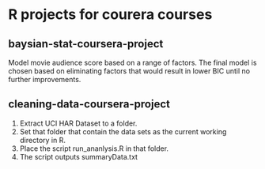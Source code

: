 # R projects for courera courses

## baysian-stat-coursera-project

Model movie audience score based on a range of factors. The final model is chosen based on eliminating factors that would result in lower BIC until no further improvements. 

## cleaning-data-coursera-project

1. Extract UCI HAR Dataset to a folder.
2. Set that folder that contain the data sets as the current working directory in R.
3. Place the script run_ananlysis.R in that folder.
4. The script outputs summaryData.txt
